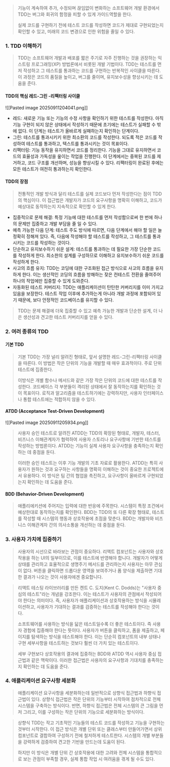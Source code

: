 > 기능이 계속하여 추가, 수정되며 끊임없이 변화하는 소프트웨어 개발 환경에서 TDD는 버그와 회귀의 함정을 피할 수 있게 가이드역할을 한다.
> 
> 실제 코드를 구현하기 전에 테스트 코드를 작성하면 코드가 제대로 구현되었는지 확인할 수 있고, 미래의 코드 변경으로 인한 위험을 줄일 수 있다.

### 1. TDD 이해하기

> TDD는 소프트웨어 개발과 배포를 짧은 주기로 자주 진행하는 것을 권장하는 익스트링 프로그래밍(XP) 방법론에서 비롯된 개발 기법이다. TDD는 테스트를 먼저 작성하고 그 테스트를 통과하는 코드를 구현하는 반복적인 사이클을 따른다. 이 과정은 코드의 품질을 높이고, 버그를 줄이며, 유지보수성을 향상시키는 데 도움을 준다.

#### TDD의 핵심 레드-그린 -리팩터링 사이클

![[Pasted image 20250911204041.png]]


- 레드: 새로운 기능 또는 기능의 수정 사항을 확인하기 위한 테스트를 작성한다. 아직 기능 구현이 되지 않은 상태에서 작성하기 때문에 초기에는 테스트가 실패할 수 밖에 없다. 이 단계는 테스트가 올바르게 실패하는지 확인하는 단계이다.
- 그린: 테스트를 통과시키키 위한 최소환의 코드를 작성한다. 되도록 적은 코드를 작성하여 테스트를 통과하고, 텍스트를 통과시키는 것이 목표이다.
- 리팩터링: 기능 동작을 유지하면서 코드를 정리한다. 기능을 그대로 유지하면서 코드의 효율성과 가독성을 옾이는 작업을 진행한다. 이 단계에서는 중복된 코드를 제거하고, 코드 구조를 개선하며, 성능을 향상시킬 수 있다. 리팩터링이 완료된 후에는 모든 테스트가 여전히 통과하는지 확인한다.
  
#### TDD의 장점

> 전통적인 개발 방식과 달리 테스트를 실제 코드보다 먼저 작성한다는 점이 TDD의 핵심이다. 이 접근법은 개발자가 코드의 요구사항을 명확히 이해하고, 코드가 예상대로 동작하는지 지속적으로 확인할 수 있게 한다.

- 집중적으로 문제 해결: 특정 기능에 대한 테스트를 먼저 작성함으로써 한 번에 하나의 문제만 집중하고 개발 부담을 줄 일 수 있다.
- 예측 가능한 다음 단계: 테스트 주도 방식에 따르면, 다음 단계에서 해야 할 일은 늘 정확히 정해져 있다. 즉,  다음에 작성해야 할 테스트를 작성하고, 그 테스트를 통과시키는 코드를 작성하는 것이다.
- 단순하고 유지보수하기 쉬운 설계: 테스트를 통과하는 데 필요한 가장 단순한 코드를 작성하게 한다. 최소한의 설계를 구성하므로 이해하고 유지보수하기 쉬운 코드를 작성하게 한다.
- 사고의 흐름 유지: TDD는 코딩에 대한 구조화된 접근 방식으로 사고의 흐름을 유지하게 한다. 이는 생산적인 코딩의 흐름을 방해하는 잦은 컨테스트 전환을 줄여주어 하나의 작업에만 집중할 수 있게 도와준다.
- 자동화된 테스트 커버리지: TDD는 애플리케이션이 탄탄한 커버리지를 이미 가지고 있음을 보장한다. 테스트 작업 이후에 추가하는게 아니라 개발 과정에 포함되어 있기 때문에, 보다 안정적인 코드베이스를 유지할 수 있다.
  
> TDD는 문제 해결에 더욱 집중할 수 있고 예측 가능한 개발과 단순한 설계, 더 나은 생산성과 견고한 테스트 커버리지를 얻을 수 있다.


### 2. 여러 종류의 TDD

#### 기본 TDD

> 기본 TDD는 가장 널리 알려진 형태로, 앞서 설명한 레드-그린-리팩터링 사이클을 따른다. 이 방법은 작은 단위의 기능을 개발할 때 매우 효과적이다. 주로 단위 테스트에 집중한다.
> 
> 이방식은 개별 함수나 메서드와 같은 가장 작은 단위의 코드에 대한 테스트를 작성한다. 코드베이스 각 부분들이 격리된 상태에서 잘 동작하는지를 확인하는 것이 목표이다. 로직과 알고리즘을 테스트하기에는 강력하지만, 사용자 인터페이스나 통합 테스트에는 적합하지 않을 수 있다.

#### ATDD (Acceptance Test-Driven Development)

![[Pasted image 20250911205934.png]]

> 사용자 승인 테스트로 알려진 ATDD는 TDD의 확장된 형태로, 개발자, 테스터, 비즈니스 이해관계자가 협력하여 사용자 스토리나 요구사항에 기반한 테스트를 작성하는 방법론이다. ATDD는 기능이 실제 사용자 요구사항을 충족하는지 확인하는 데 중점을 둔다.
> 
> 이러한 승인 테스트는 이후 기능 개발의 기초 자료로 활용한다. ATDD는 특히 사용자가 원하는 것과 요구하는 사항들을 명확히 이해하는 것이 중요한 프로젝트에서 유용하다. 이 방식은 팀 간의 협업을 촉진하고, 요구사항이 올바르게 구현되었는지 확인하는 데 도움을 준다.

#### BDD (Behavior-Driven Development)

> 애플리에키션에 주어지는 입력에 대한 반응에 주목한다. 시스템이 특정 조건에서 예상한대로 동작하는지를 확인한다. BDD는 TDD의 또 다른 확장 형태로, 테스트를 작성할 때 시스템의 행동과 상호작용에 초점을 맞춘다. BDD는 개발자와 비즈니스 이해관계자 간의 의사소통을 개선하는 데 중점을 둔다.

### 3. 사용자 가치에 집중하기

> 사용자의 시선으로 바라보는 관점이 중요하다. 리액트 컴포넌트는 사용자와 상호작용을 하는 UI의 일부이므로, 이를 테스트에 반영해야 합니다. 개발자가 어떻게 상태를 관리하고 효율적으로 생명주기 메서드를 관리하는지 사용자는 아무 관심이 없다. 버튼을 클릭하면 드롭다운 영역을 보여주거나 폼 양식을 제출하면 기대한 결과가 나오는 것이 사용자에겐 중요합니다.

> 리액트 테스팅 라이브러리를 만든 켄트 C. 도지(Kent C. Dodds)는 "사용자 중심의 테스트"라는 개념을 강조한다. 이는 테스트가 사용자의 관점에서 작성되어야 한다는 의미이다. 즉, 사용자가 애플리케이션과 상호작용하는 방식을 시뮬레이션하고, 사용자가 기대하는 결과를 검증하는 테스트를 작성해야 한다는 것이다.
> 
> 소프트웨어를 사용하는 방식을 닯은 테스트일수록 더 좋은 테스트이다. 즉 사용자 경험에 집중해야 한다는 뜻이다. 사용자가 버튼을 클릭하고, 폼을 제출하고, 페이지를 탐색하는 방식을 테스트해야 한다. 이는 단순히 컴포넌트의 내부 상태나 구현 세부사항을 테스트하는 것보다 훨씬 더 가치 있는 테스트이다.
> 
> 세부 구현보다 상호작용의 결과에 집중하는 BDD와 ATDD 역시 사용자 중심 접근법과 같은 맥락이다. 이러한 접근법은 사용자의 요구사항과 기대치를 충족하는지 확인하는 데 도움을 준다.

### 4. 애플리케이션 요구사항 세분화

> 애플리케이션 요구사항을 세분화하는데 일반적으로 상향식 접근법과 하향식 접근법이 있다. 상향식 접근법은 작은 단위의 기능부터 시작하여 점차적으로 전체 시스템을 구축하는 방식이다. 반면, 하향식 접근법은 전체 시스템의 큰 그림을 먼저 그리고, 이를 구성하는 작은 단위의 기능으로 세분화하는 방식이다.

> 상향식 TDD는 작고 기초적인 기능들의 테스트 코드를 작성하고 기능을 구현하는 것부터 시작한다. 이 접근 방식은 개별 단위 또는 클래스부터 만들어가면서 상위 컴포넌트로 결합하여 구성하기 전에 철저하게 테스트한다. 시스템의 개별 부분들을 강력하게 검증하여 견고한 기반을 만드는데 도움이 된다.
> 
> 하지만 이 방식은 개별 단위 간 상호작용에 대한 고려와 전체 시스템을 통합적으로 보는 관점이 부족할 경우, 실제 통합 작업 시 여려움을 겪게 될 수도 있다.




